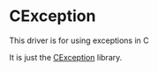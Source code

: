 # CException
This driver is for using exceptions in C

It is just the [CException](https://github.com/ThrowTheSwitch/CException) library.